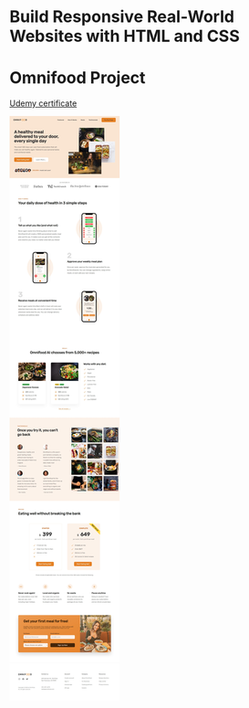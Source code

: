 # Build Responsive Real-World Websites with HTML and CSS
# Omnifood Project 
[Udemy certificate](https://www.udemy.com/certificate/UC-b8b4731c-b246-4d30-8a40-e815daef1302/)

![design](./Omnifood/Design.jpeg)